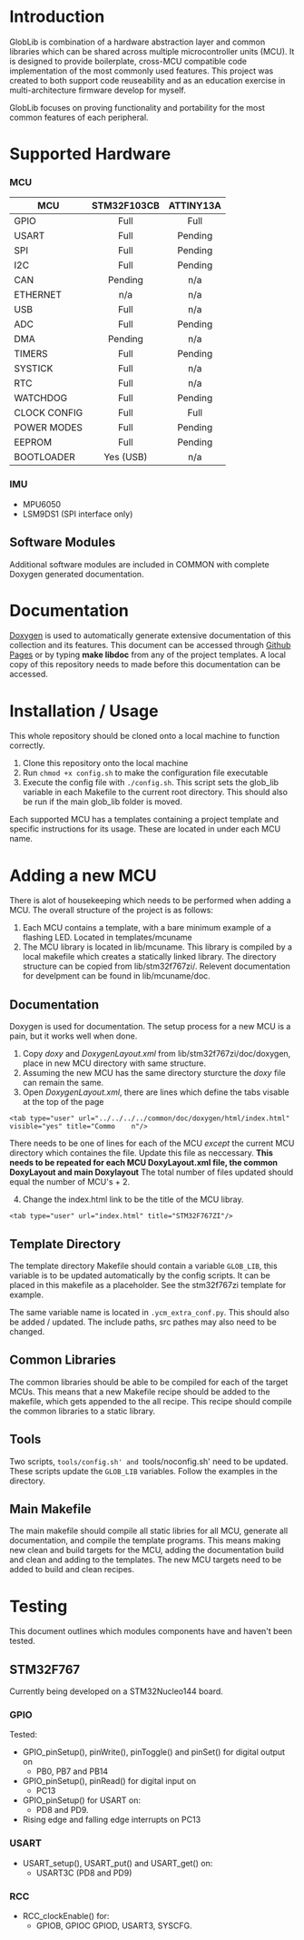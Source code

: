 # Introduction

GlobLib is combination of a hardware abstraction layer and common libraries which can be 
shared across multiple microcontroller units (MCU). It is designed to provide boilerplate,
cross-MCU compatible code implementation of the most commonly used features. This project 
was created to both support code reuseability and as an education exercise in multi-architecture firmware develop for myself.

GlobLib focuses on proving functionality and portability for the most common features 
of each peripheral. 

# Supported Hardware

### MCU

|MCU            |STM32F103CB        |ATTINY13A      | 
|---------------|:-----------------:|:-------------:|
|GPIO           |Full               |Full           |
|USART          |Full               |Pending        |
|SPI            |Full               |Pending        |
|I2C            |Full               |Pending        |
|CAN            |Pending            |n/a            |
|ETHERNET       |n/a                |n/a            |
|USB            |Full               |n/a            |
|ADC            |Full               |Pending        |
|DMA            |Pending            |n/a            |
|TIMERS         |Full               |Pending        |
|SYSTICK        |Full               |n/a            |
|RTC            |Full               |n/a            |
|WATCHDOG       |Full               |Pending        |
|CLOCK CONFIG   |Full               |Full           |
|POWER MODES    |Full               |Pending        |
|EEPROM         |Full               |Pending        |
|BOOTLOADER     |Yes (USB)          |n/a            |

### IMU

-   MPU6050
-   LSM9DS1 (SPI interface only)

## Software Modules

Additional software modules are included in COMMON with complete Doxygen generated
documentation.

# Documentation

[Doxygen](http://www.stack.nl/~dimitri/doxygen/index.html) is used to automatically
generate extensive documentation of this collection and its features. This document
can be accessed through [Github Pages](https://stuianna.github.io/globLib/doc/doxygen/html/index.html) or by typing **make libdoc** from any of the project templates. A local copy of this repository needs to made before this documentation can be accessed.

# Installation / Usage

This whole repository should be cloned onto a local machine to function correctly.

 1. Clone this repository onto the local machine
 2. Run `chmod +x config.sh` to make the configuration file executable
 3. Execute the config file with `./config.sh`. This script sets the glob_lib variable in each Makefile to the current root directory. This should also be run if the main glob_lib folder is moved.

Each supported MCU has a templates containing a project template and specific 
instructions for its usage. These are located in under each MCU name.

# Adding a new MCU

There is alot of housekeeping which needs to be performed when adding a MCU. The overall structure of the project is as follows:

1. Each MCU contains a template, with a bare minimum example of a flashing LED. Located in templates/mcuname
2. The MCU library is located in lib/mcuname. This library is compiled by a local makefile which creates a statically linked library. The directory structure can be copied from lib/stm32f767zi/. Relevent documentation for develpment can be found in lib/mcuname/doc.

## Documentation

Doxygen is used for documentation. The setup process for a new MCU is a pain, but it works well when done.

1. Copy *doxy* and *DoxygenLayout.xml* from lib/stm32f767zi/doc/doxygen, place in new MCU directory with same structure.
2. Assuming the new MCU has the same directory sturcture the *doxy* file can remain the same.
3. Open *DoxygenLayout.xml*, there are lines which define the tabs visable at the top of the page
```
<tab type="user" url="../../../../common/doc/doxygen/html/index.html" visible="yes" title="Commo    n"/>
```
There needs to be one of lines for each of the MCU *except* the current MCU directory which containes the file. Update this file as neccessary. **This needs to be repeated for each MCU DoxyLayout.xml file, the common DoxyLayout and main Doxylayout** The total number of files updated should equal the number of MCU's + 2.

4. Change the index.html link to be the title of the MCU libray.

```
<tab type="user" url="index.html" title="STM32F767ZI"/>
```

## Template Directory

The template directory Makefile should contain a variable `GLOB_LIB`, this variable is to be updated automatically by the config scripts. It can be placed in this makefile as a placeholder. See the stm32f767zi template for example.

The same variable name is located in `.ycm_extra_conf.py`. This should also be added / updated. The include paths, src pathes may also need to be changed.

## Common Libraries

The common libraries should be able to be compiled for each of the target MCUs. This means that a new Makefile recipe should be added to the makefile, which gets appended to the all recipe. This recipe should compile the common libraries to a static library.

## Tools
Two scripts, `tools/config.sh' and `tools/noconfig.sh' need to be updated. These scripts update the `GLOB_LIB` variables. Follow the examples in the directory.

## Main Makefile

The main makefile should compile all static libries for all MCU, generate all documentation, and compile the template programs. This means making new clean and build targets for the MCU, adding the documentation build and clean and adding to the templates. The new MCU targets need to be added to build and clean recipes.

# Testing

This document outlines which modules components have and haven't been tested.

## STM32F767

Currently being developed on a STM32Nucleo144 board.

### GPIO

Tested:

- GPIO_pinSetup(), pinWrite(), pinToggle() and pinSet() for digital output on
    - PB0, PB7 and PB14
- GPIO_pinSetup(), pinRead() for digital input on
    - PC13
- GPIO_pinSetup() for USART on: 
   - PD8 and PD9.
- Rising edge and falling edge interrupts on PC13

### USART

- USART_setup(), USART_put() and USART_get() on:
    - USART3C (PD8 and PD9)

### RCC

- RCC_clockEnable() for: 
    - GPIOB, GPIOC GPIOD, USART3, SYSCFG.
